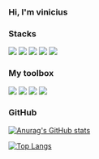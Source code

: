 ### Hi, I'm vinicius

### Stacks

[![](https://img.shields.io/badge/Python-3776AB?style=for-the-badge&logo=python&logoColor=white)](https://docs.python.org)
[![](https://img.shields.io/badge/Django-092E20?style=for-the-badge&logo=django&logoColor=white)](https://docs.djangoproject.com/)
[![](https://img.shields.io/badge/PostgreSQL-316192?style=for-the-badge&logo=postgresql&logoColor=white)]()
[![](https://img.shields.io/badge/HTML5-E34F26?style=for-the-badge&logo=html5&logoColor=white)]()
[![](https://img.shields.io/badge/CSS3-1572B6?style=for-the-badge&logo=css3&logoColor=white)]()

### My toolbox
[![](https://img.shields.io/badge/manjaro-35BF5C?style=for-the-badge&logo=manjaro&logoColor=white)]()
[![](https://img.shields.io/badge/VIM-%2311AB00.svg?&style=for-the-badge&logo=vim&logoColor=white)]()
[![](https://img.shields.io/badge/GIT-E44C30?style=for-the-badge&logo=git&logoColor=white)]()
[![](https://img.shields.io/badge/GNU%20Bash-4EAA25?style=for-the-badge&logo=GNU%20Bash&logoColor=white)]()

### GitHub

[![Anurag's GitHub stats](https://github-readme-stats.vercel.app/api?username=The-vinicius&show_icons=true&theme=dark)](https://github.com/The-vinicius?tab=repositories)

[![Top Langs](https://github-readme-stats.vercel.app/api/top-langs/?username=The-vinicius&theme=dark)](https://github.com/The-vinicius?tab=repositories)
